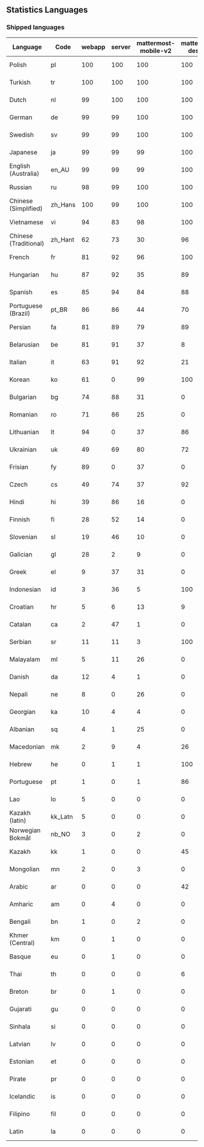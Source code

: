 ## Statistics Languages ##
###  Shipped languages  ###
|Language|Code|webapp|server|mattermost-mobile-v2|mattermost-desktop|webapp-playbooks|calls-webapp|Total|Last Modified|
|---|---|---|---|---|---|---|---|---|---|
|Polish|pl| 100| 100| 100| 100| 0| 100| 100|2023-10-19T05:56:57.036092Z|
|Turkish|tr| 100| 100| 100| 100| 0| 100| 100|2023-10-19T08:43:45.372689Z|
|Dutch|nl| 99| 100| 100| 100| 0| 100| 99|2023-10-19T13:01:07.038085Z|
|German|de| 99| 99| 100| 100| 0| 100| 99|2023-10-20T11:50:17.523131Z|
|Swedish|sv| 99| 99| 100| 100| 0| 100| 99|2023-10-18T17:59:01.508665Z|
|Japanese|ja| 99| 99| 99| 100| 0| 100| 99|2023-10-19T13:15:30.264331Z|
|English (Australia)|en_AU| 99| 99| 99| 100| 0| 0| 99|2023-10-20T11:50:47.330419Z|
|Russian|ru| 98| 99| 100| 100| 0| 76| 96|2023-10-18T17:57:16.991939Z|
|Chinese (Simplified)|zh_Hans| 100| 99| 100| 100| 0| 100| 95|2023-10-20T09:11:28.285892Z|
|Vietnamese|vi| 94| 83| 98| 100| 0| 100| 92|2023-10-19T08:07:55.915729Z|
|Chinese (Traditional)|zh_Hant| 62| 73| 30| 96| 0| 4| 88|2023-10-18T18:00:59.142491Z|
|French|fr| 81| 92| 96| 100| 0| 58| 83|2023-10-18T17:46:09.353189Z|
|Hungarian|hu| 87| 92| 35| 89| 0| 0| 82|2023-10-18T17:48:35.064884Z|
|Spanish|es| 85| 94| 84| 88| 0| 28| 81|2023-10-20T11:51:02.663422Z|
|Portuguese (Brazil)|pt_BR| 86| 86| 44| 70| 0| 100| 81|2023-10-18T17:56:14.385009Z|
|Persian|fa| 81| 89| 79| 89| 0| 0| 78|2023-10-18T17:45:08.499202Z|
|Belarusian|be| 81| 91| 37| 8| 0| 0| 76|2023-10-20T11:48:32.143246Z|
|Italian|it| 63| 91| 92| 21| 0| 24| 72|2023-10-18T17:49:37.090776Z|
|Korean|ko| 61| 0| 99| 100| 0| 100| 71|2023-10-18T17:51:40.821002Z|
|Bulgarian|bg| 74| 88| 31| 0| 0| 0| 70|2023-10-20T11:48:47.098487Z|
|Romanian|ro| 71| 86| 25| 0| 0| 0| 67|2023-10-18T17:56:56.108304Z|
|Lithuanian|lt| 94| 0| 37| 86| 0| 89| 63|2023-10-18T17:52:45.324796Z|
|Ukrainian|uk| 49| 69| 80| 72| 0| 0| 59|2023-10-10T14:02:58.163137Z|
|Frisian|fy| 89| 0| 37| 0| 0| 0| 57|2023-10-18T17:46:30.536997Z|
|Czech|cs| 49| 74| 37| 92| 0| 100| 54|2023-10-13T11:34:04.003378Z|
|Hindi|hi| 39| 86| 16| 0| 0| 0| 47|2023-10-09T15:20:58.297250Z|
|Finnish|fi| 28| 52| 14| 0| 0| 0| 32|2023-10-09T15:20:58.231176Z|
|Slovenian|sl| 19| 46| 10| 0| 0| 0| 23|2023-10-09T15:20:58.552528Z|
|Galician|gl| 28| 2| 9| 0| 0| 0| 19|2023-10-09T15:20:58.269487Z|
|Greek|el| 9| 37| 31| 0| 0| 0| 18|2023-10-09T15:20:58.196617Z|
|Indonesian|id| 3| 36| 5| 100| 0| 0| 15|2023-10-11T03:40:28.799796Z|
|Croatian|hr| 5| 6| 13| 9| 0| 100| 14|2023-10-16T19:19:55.638394Z|
|Catalan|ca| 2| 47| 1| 0| 0| 0| 13|2023-10-09T15:20:58.159395Z|
|Serbian|sr| 11| 11| 3| 100| 0| 0| 13|2023-10-09T15:20:58.579493Z|
|Malayalam|ml| 5| 11| 26| 0| 0| 0| 9|2023-10-09T15:20:58.449964Z|
|Danish|da| 12| 4| 1| 0| 0| 0| 8|2023-10-09T15:20:58.185551Z|
|Nepali|ne| 8| 0| 26| 0| 0| 0| 7|2023-10-09T15:20:58.498015Z|
|Georgian|ka| 10| 4| 4| 0| 0| 0| 7|2023-10-09T15:20:58.352287Z|
|Albanian|sq| 4| 1| 25| 0| 0| 0| 5|2023-10-20T13:00:43.652865Z|
|Macedonian|mk| 2| 9| 4| 26| 0| 0| 5|2023-10-09T15:20:58.439177Z|
|Hebrew|he| 0| 1| 1| 100| 0| 0| 4|2023-10-20T11:51:42.333035Z|
|Portuguese|pt| 1| 0| 1| 86| 0| 0| 3|2023-10-09T15:20:58.520311Z|
|Lao|lo| 5| 0| 0| 0| 0| 0| 3|2023-10-09T15:20:58.408506Z|
|Kazakh (latin)|kk_Latn| 5| 0| 0| 0| 0| 0| 3|2023-10-09T15:20:58.377591Z|
|Norwegian Bokmål|nb_NO| 3| 0| 2| 0| 0| 0| 2|2023-10-09T15:20:58.485643Z|
|Kazakh|kk| 1| 0| 0| 45| 0| 0| 2|2023-10-20T05:18:13.096068Z|
|Mongolian|mn| 2| 0| 3| 0| 0| 0| 2|2023-10-09T15:20:58.474766Z|
|Arabic|ar| 0| 0| 0| 42| 0| 0| 1|2023-10-09T15:20:58.462991Z|
|Amharic|am| 0| 4| 0| 0| 0| 0| 1|2023-10-09T15:20:58.102825Z|
|Bengali|bn| 1| 0| 2| 0| 0| 0| 1|2023-10-09T15:20:58.129127Z|
|Khmer (Central)|km| 0| 1| 0| 0| 0| 0| 0|2023-10-09T15:20:58.389365Z|
|Basque|eu| 0| 1| 0| 0| 0| 0| 0|2023-10-09T15:20:58.220029Z|
|Thai|th| 0| 0| 0| 6| 0| 0| 0|2023-10-09T15:20:58.586605Z|
|Breton|br| 0| 1| 0| 0| 0| 0| 0|2023-10-09T15:20:58.146710Z|
|Gujarati|gu| 0| 0| 0| 0| 0| 0| 0|2023-10-09T15:20:58.279932Z|
|Sinhala|si| 0| 0| 0| 0| 0| 0| 0|2023-10-09T15:20:58.537638Z|
|Latvian|lv| 0| 0| 0| 0| 0| 0| 0|2023-10-09T15:20:58.426415Z|
|Estonian|et| 0| 0| 0| 0| 0| 0| 0|2023-10-09T15:20:58.209138Z|
|Pirate|pr| 0| 0| 0| 0| 0| 0| 0|2023-10-09T15:20:58.506339Z|
|Icelandic|is| 0| 0| 0| 0| 0| 0| 0|2023-10-09T15:20:58.340445Z|
|Filipino|fil| 0| 0| 0| 0| 0| 0| 0|2023-10-09T15:20:58.242109Z|
|Latin|la| 0| 0| 0| 0| 0| 0| 0|2023-10-09T15:20:58.399153Z|
